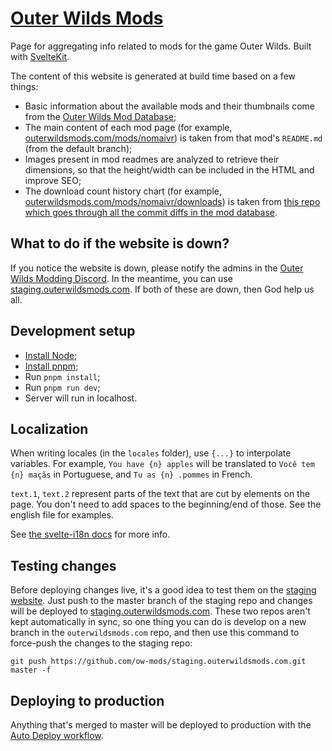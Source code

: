 # [Outer Wilds Mods](https://outerwildsmods.com/)

Page for aggregating info related to mods for the game Outer Wilds. Built with [SvelteKit](https://kit.svelte.dev/).

The content of this website is generated at build time based on a few things:

- Basic information about the available mods and their thumbnails come from the [Outer Wilds Mod Database](https://github.com/ow-mods/ow-mod-db);
- The main content of each mod page (for example, [outerwildsmods.com/mods/nomaivr](https://outerwildsmods.com/mods/nomaivr/)) is taken from that mod's `README.md` (from the default branch);
- Images present in mod readmes are analyzed to retrieve their dimensions, so that the height/width can be included in the HTML and improve SEO;
- The download count history chart (for example, [outerwildsmods.com/mods/nomaivr/downloads](https://outerwildsmods.com/mods/nomaivr/downloads)) is taken from [this repo which goes through all the commit diffs in the mod database](https://github.com/misternebula/OWModDBDownloadCountExtractor).

## What to do if the website is down?

If you notice the website is down, please notify the admins in the [Outer Wilds Modding Discord](https://discord.gg/9vE5aHxcF9). In the meantime, you can use [staging.outerwildsmods.com](https://staging.outerwildsmods.com). If both of these are down, then God help us all.

## Development setup

- [Install Node](https://nodejs.org/en/download/);
- [Install pnpm](https://pnpm.io/installation);
- Run `pnpm install`;
- Run `pnpm run dev`;
- Server will run in localhost.

## Localization

When writing locales (in the `locales` folder), use `{...}` to interpolate variables. For example, `You have {n} apples` will be translated to `Você tem {n} maçãs` in Portuguese, and `Tu as {n} .pommes` in French.

`text.1`, `text.2` represent parts of the text that are cut by elements on the page. You don't need to add spaces to the beginning/end of those. See the english file for examples.

See [the svelte-i18n docs](https://github.com/kaisermann/svelte-i18n/blob/main/docs/Formatting.md) for more info.

## Testing changes

Before deploying changes live, it's a good idea to test them on the [staging website](https://github.com/ow-mods/staging.outerwildsmods.com). Just push to the master branch of the staging repo and changes will be deployed to [staging.outerwildsmods.com](https://staging.outerwildsmods.com). These two repos aren't kept automatically in sync, so one thing you can do is develop on a new branch in the `outerwildsmods.com` repo, and then use this command to force-push the changes to the staging repo:

```
git push https://github.com/ow-mods/staging.outerwildsmods.com.git master -f
```

## Deploying to production

Anything that's merged to master will be deployed to production with the [Auto Deploy workflow](https://github.com/ow-mods/outerwildsmods.com/actions/workflows/auto-deploy.yml).
